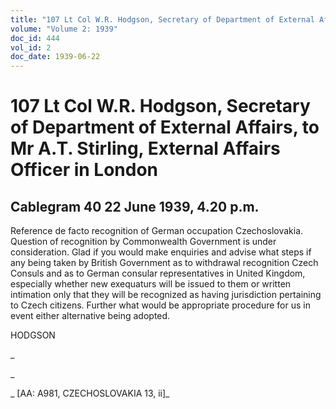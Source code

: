 ```yaml
---
title: "107 Lt Col W.R. Hodgson, Secretary of Department of External Affairs, to Mr A.T. Stirling, External Affairs Officer in London"
volume: "Volume 2: 1939"
doc_id: 444
vol_id: 2
doc_date: 1939-06-22
---
```


# 107 Lt Col W.R. Hodgson, Secretary of Department of External Affairs, to Mr A.T. Stirling, External Affairs Officer in London

## Cablegram 40 22 June 1939, 4.20 p.m.

Reference de facto recognition of German occupation Czechoslovakia. Question of recognition by Commonwealth Government is under consideration. Glad if you would make enquiries and advise what steps if any being taken by British Government as to withdrawal recognition Czech Consuls and as to German consular representatives in United Kingdom, especially whether new exequaturs will be issued to them or written intimation only that they will be recognized as having jurisdiction pertaining to Czech citizens. Further what would be appropriate procedure for us in event either alternative being adopted.

HODGSON

_

_

_ [AA: A981, CZECHOSLOVAKIA 13, ii]_
